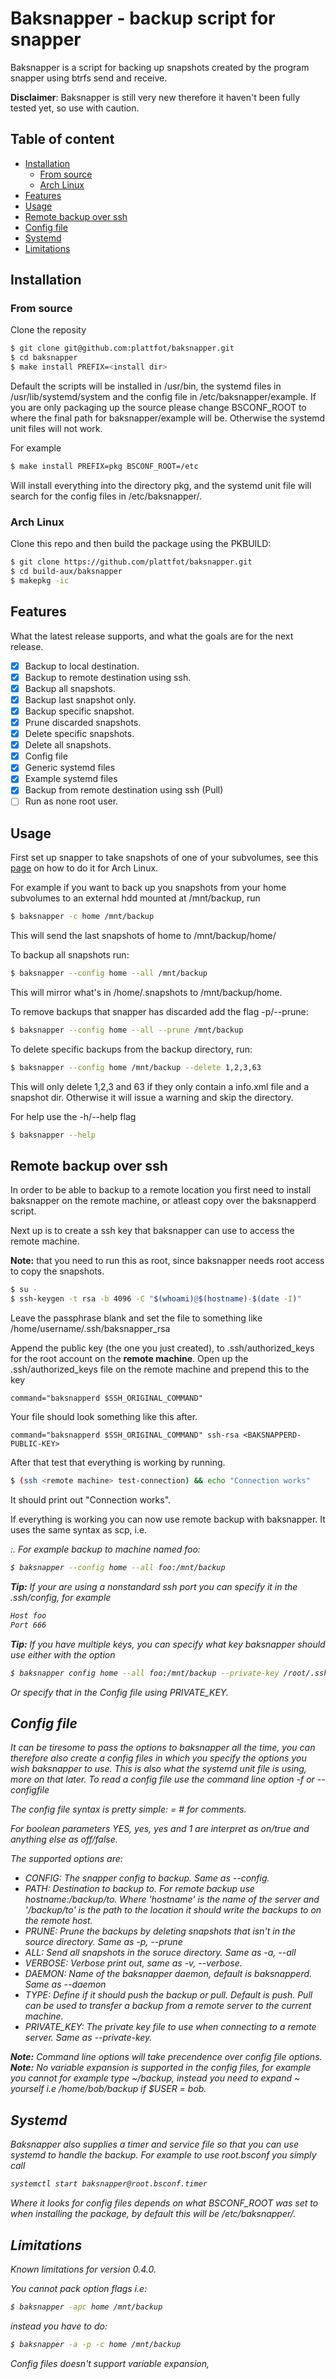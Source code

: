 <!--
SPDX-FileCopyrightText: 2023 Fredrik Salomonsson <plattfot@posteo.net>

SPDX-License-Identifier: GPL-3.0-or-later
-->

# Baksnapper - backup script for snapper
Baksnapper is a script for backing up snapshots created by the program snapper using btrfs send and receive.

**Disclaimer**: Baksnapper is still very new therefore it haven't been fully tested yet, so use with caution.

## Table of content
- [Installation](#installation)
  - [From source](#from-source)
  - [Arch Linux](#arch-linux)
- [Features](#features)
- [Usage](#usage)
- [Remote backup over ssh](#remote-backup-over-ssh)
- [Config file](#config-file)
- [Systemd]($systemd)
- [Limitations](#limitations)

## Installation

### From source
Clone the reposity
```bash
$ git clone git@github.com:plattfot/baksnapper.git
$ cd baksnapper
$ make install PREFIX=<install dir>
```

Default the scripts will be installed in /usr/bin, the systemd files
in /usr/lib/systemd/system and the config file in /etc/baksnapper/example. If
you are only packaging up the source please change BSCONF_ROOT to
where the final path for baksnapper/example will be. Otherwise the
systemd unit files will not work.

For example
```bash
$ make install PREFIX=pkg BSCONF_ROOT=/etc
```

Will install everything into the directory pkg, and the systemd unit
file will search for the config files in /etc/baksnapper/.

### Arch Linux
Clone this repo and then build the package using the PKBUILD:
```bash
$ git clone https://github.com/plattfot/baksnapper.git
$ cd build-aux/baksnapper
$ makepkg -ic
```
## Features
What the latest release supports, and what the goals are for the next
release.

- [x] Backup to local destination.
- [x] Backup to remote destination using ssh.
- [x] Backup all snapshots.
- [x] Backup last snapshot only.
- [x] Backup specific snapshot.
- [x] Prune discarded snapshots.
- [x] Delete specific snapshots.
- [x] Delete all snapshots.
- [x] Config file
- [x] Generic systemd files
- [x] Example systemd files
- [x] Backup from remote destination using ssh (Pull)
- [ ] Run as none root user.

## Usage

First set up snapper to take snapshots of one of your subvolumes, see
this [page](https://wiki.archlinux.org/index.php/Snapper) on how to do
it for Arch Linux.

For example if you want to back up you snapshots from your home
subvolumes to an external hdd mounted at /mnt/backup, run

```bash
$ baksnapper -c home /mnt/backup
```

This will send the last snapshots of home to
/mnt/backup/home/<snapshot nr>

To backup all snapshots run:
```bash
$ baksnapper --config home --all /mnt/backup
```

This will mirror what's in /home/.snapshots to /mnt/backup/home.

To remove backups that snapper has discarded add the flag -p/--prune:
```bash
$ baksnapper --config home --all --prune /mnt/backup
```

To delete specific backups from the backup directory, run:
```bash
$ baksnapper --config home /mnt/backup --delete 1,2,3,63
```

This will only delete 1,2,3 and 63 if they only contain a info.xml
file and a snapshot dir. Otherwise it will issue a warning and skip
the directory.

For help use the -h/--help flag
```bash
$ baksnapper --help
```
## Remote backup over ssh

In order to be able to backup to a remote location you first need to
install baksnapper on the remote machine, or atleast copy over the
baksnapperd script.

Next up is to create a ssh key that baksnapper can use to access the
remote machine.

**Note:** that you need to run this as root, since baksnapper needs
root access to copy the snapshots.

```bash
$ su -
$ ssh-keygen -t rsa -b 4096 -C "$(whoami)@$(hostname)-$(date -I)"
```

Leave the passphrase blank and set the file to something like
/home/username/.ssh/baksnapper_rsa

Append the public key (the one you just created), to
.ssh/authorized_keys for the root account on the **remote machine**.
Open up the .ssh/authorized_keys file on the remote machine and
prepend this to the key

```
command="baksnapperd $SSH_ORIGINAL_COMMAND"
```

Your file should look something like this after.
```
command="baksnapperd $SSH_ORIGINAL_COMMAND" ssh-rsa <BAKSNAPPERD-PUBLIC-KEY>
```

After that test that everything is working by running.
```bash
$ (ssh <remote machine> test-connection) && echo "Connection works"
```

It should print out "Connection works".

If everything is working you can now use remote backup with
baksnapper.  It uses the same syntax as scp,
i.e. <address>:<path>. For example backup to machine named foo:

```bash
$ baksnapper --config home --all foo:/mnt/backup
```

**Tip:** If your are using a nonstandard ssh port you can specify it
in the .ssh/config, for example
```bash
Host foo
Port 666
```

**Tip:** If you have multiple keys, you can specify what key
baksnapper should use either with the option
```bash
$ baksnapper config home --all foo:/mnt/backup --private-key /root/.ssh/<BAKSNAPPERD-PRIVATE-KEY>
```
Or specify that in the Config file using PRIVATE_KEY.

## Config file

It can be tiresome to pass the options to baksnapper all the time, you
can therefore also create a config files in which you specify the
options you wish baksnapper to use. This is also what the systemd unit
file is using, more on that later.  To read a config file use the
command line option -f <conf> or --configfile <conf>

The config file syntax is pretty simple: <COMMAND> = <VALUE>
\# for comments.

For boolean parameters YES, yes, yes and 1 are interpret as on/true and
anything else as off/false.

The supported options are:
* CONFIG: The snapper config to backup. Same as --config.
* PATH: Destination to backup to. For remote backup use
        hostname:/backup/to. Where 'hostname' is the name of the
        server and '/backup/to' is the path to the location it should
        write the backups to on the remote host.
* PRUNE: Prune the backups by deleting snapshots that isn't in the source directory.
       Same as -p, --prune
* ALL: Send all snapshots in the soruce directory. Same as -a, --all
* VERBOSE: Verbose print out, same as -v, --verbose.
* DAEMON: Name of the baksnapper daemon, default is baksnapperd. Same as --daemon
* TYPE: Define if it should push the backup or pull. Default is push.
  	Pull can be used to transfer a backup from a remote server to
  	the current machine.
* PRIVATE_KEY: The private key file to use when connecting to a remote
  server. Same as --private-key.

**Note:** Command line options will take precendence over config file options.
**Note:** No variable expansion is supported in the config files, for
example you cannot for example type ~/backup, instead you need to
expand ~ yourself i.e /home/bob/backup if $USER = bob.

## Systemd

Baksnapper also supplies a timer and service file so that you can use
systemd to handle the backup.
For example to use root.bsconf you simply call

```bash
systemctl start baksnapper@root.bsconf.timer
```

Where it looks for config files depends on what BSCONF_ROOT was set to
when installing the package, by default this will be /etc/baksnapper/.

## Limitations

Known limitations for version 0.4.0.

You cannot pack option flags i.e:

```bash
$ baksnapper -apc home /mnt/backup
```

instead you have to do:

```bash
$ baksnapper -a -p -c home /mnt/backup
```

Config files doesn't support variable expansion,
